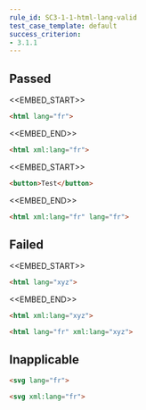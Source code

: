 ```yaml
---
rule_id: SC3-1-1-html-lang-valid
test_case_template: default
success_criterion:
- 3.1.1
---
```


## Passed

<<EMBED_START>>
```html
<html lang="fr">
```
<<EMBED_END>>

```html
<html xml:lang="fr">
```

<<EMBED_START>>
```html
<button>Test</button>      
```
<<EMBED_END>>

```html
<html xml:lang="fr" lang="fr">
```

## Failed

<<EMBED_START>>
```html
<html lang="xyz">
```
<<EMBED_END>>

```html
<html xml:lang="xyz">
```

```html
<html lang="fr" xml:lang="xyz">
```

## Inapplicable

```html
<svg lang="fr">
```

```html
<svg xml:lang="fr">
```
